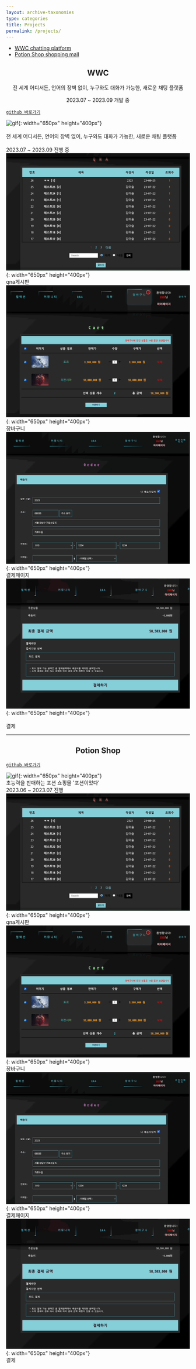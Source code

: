 ```yaml
---
layout: archive-taxonomies
type: categories
title: Projects
permalink: /projects/
---  
```

<style>
.center-text {
  text-align: center;
}
</style>

<div class="taxonomies-wrapper">
  <ul class="taxonomies">
    <li><a class="taxonomy" href="#wwc">
      <span>WWC</span>
      <span class="taxonomy-count">chatting platform</span>
    </a></li>
    <li><a class="taxonomy" href="#potion">
      <span>Potion Shop</span>
      <span class="taxonomy-count">shopping mall</span>
    </a></li>
  </ul>
</div>
  <h2 class = "center-text" id="wwc">WWC</h2>  
  <p class = "center-text">전 세계 어디서든, 언어의 장벽 없이, 누구와도 대화가 가능한, 새로운 채팅 플랫폼</p>
  <p class = "center-text">2023.07 ~ 2023.09 개발 중</p>

[`github 바로가기`](https://github.com/bonugg/WorldChatProject)<br/>   
  
![gif](potion.gif){: width="650px" height="400px"}<br/>  
전 세계 어디서든, 언어의 장벽 없이, 누구와도 대화가 가능한, 새로운 채팅 플랫폼<br/>  
2023.07 ~ 2023.09 진행 중<br/> 
![gif](qna.gif){: width="650px" height="400px"}<br/> 
qna게시판<br/>
![gif](cart.gif){: width="650px" height="400px"}<br/>
장바구니<br/> 
![gif](pay.gif){: width="650px" height="400px"}<br/>
결제페이지<br/> 
![gif](payment.gif){: width="650px" height="400px"}<br/>  
결제<br/>

<hr>
<h2 class = "center-text" id="potion">Potion Shop</h2>

[`github 바로가기`](https://github.com/three-team1/main/tree/main)<br/>   
  
![gif](potion.gif){: width="650px" height="400px"}  
초능력을 판매하는 포션 쇼핑몰 '포션이었다'   
2023.06 ~ 2023.07 진행   
![gif](qna.gif){: width="650px" height="400px"}   
qna게시판   
![gif](cart.gif){: width="650px" height="400px"}<br/>
장바구니<br/> 
![gif](pay.gif){: width="650px" height="400px"}<br/>
결제페이지<br/> 
![gif](payment.gif){: width="650px" height="400px"}    
결제    
  